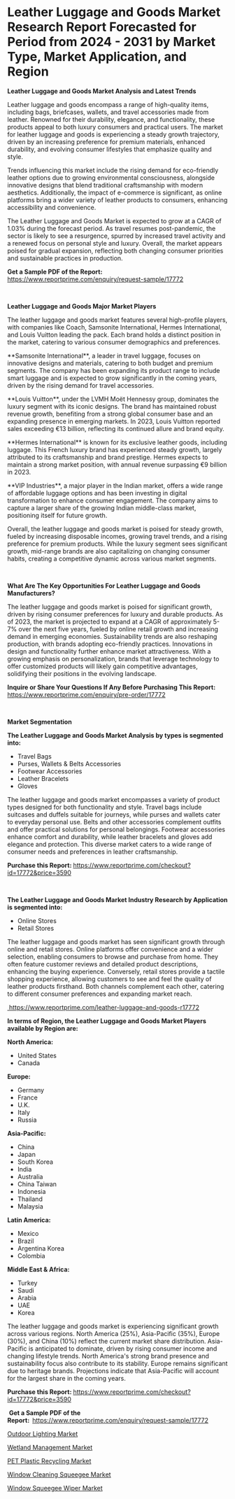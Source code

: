 <p><h1>Leather Luggage and Goods Market Research Report Forecasted for Period from 2024 -  2031 by Market Type, Market Application, and Region</h1></p><p><strong>Leather Luggage and Goods Market Analysis and Latest Trends</strong></p>
<p><p>Leather luggage and goods encompass a range of high-quality items, including bags, briefcases, wallets, and travel accessories made from leather. Renowned for their durability, elegance, and functionality, these products appeal to both luxury consumers and practical users. The market for leather luggage and goods is experiencing a steady growth trajectory, driven by an increasing preference for premium materials, enhanced durability, and evolving consumer lifestyles that emphasize quality and style. </p><p>Trends influencing this market include the rising demand for eco-friendly leather options due to growing environmental consciousness, alongside innovative designs that blend traditional craftsmanship with modern aesthetics. Additionally, the impact of e-commerce is significant, as online platforms bring a wider variety of leather products to consumers, enhancing accessibility and convenience. </p><p>The Leather Luggage and Goods Market is expected to grow at a CAGR of 1.03% during the forecast period. As travel resumes post-pandemic, the sector is likely to see a resurgence, spurred by increased travel activity and a renewed focus on personal style and luxury. Overall, the market appears poised for gradual expansion, reflecting both changing consumer priorities and sustainable practices in production.</p></p>
<p><strong>Get a Sample PDF of the Report:&nbsp;</strong> <a href="https://www.reportprime.com/enquiry/request-sample/17772?utm_campaign=41&utm_medium=2&utm_source=Github&utm_content=ia&utm_term=20112024&utm_id=leather-luggage-and-goods">https://www.reportprime.com/enquiry/request-sample/17772</a></p>
<p>&nbsp;</p>
<p><strong>Leather Luggage and Goods Major Market Players</strong></p>
<p><p>The leather luggage and goods market features several high-profile players, with companies like Coach, Samsonite International, Hermes International, and Louis Vuitton leading the pack. Each brand holds a distinct position in the market, catering to various consumer demographics and preferences.</p><p>**Samsonite International**, a leader in travel luggage, focuses on innovative designs and materials, catering to both budget and premium segments. The company has been expanding its product range to include smart luggage and is expected to grow significantly in the coming years, driven by the rising demand for travel accessories.</p><p>**Louis Vuitton**, under the LVMH Moët Hennessy group, dominates the luxury segment with its iconic designs. The brand has maintained robust revenue growth, benefiting from a strong global consumer base and an expanding presence in emerging markets. In 2023, Louis Vuitton reported sales exceeding €13 billion, reflecting its continued allure and brand equity.</p><p>**Hermes International** is known for its exclusive leather goods, including luggage. This French luxury brand has experienced steady growth, largely attributed to its craftsmanship and brand prestige. Hermes expects to maintain a strong market position, with annual revenue surpassing €9 billion in 2023.</p><p>**VIP Industries**, a major player in the Indian market, offers a wide range of affordable luggage options and has been investing in digital transformation to enhance consumer engagement. The company aims to capture a larger share of the growing Indian middle-class market, positioning itself for future growth.</p><p>Overall, the leather luggage and goods market is poised for steady growth, fueled by increasing disposable incomes, growing travel trends, and a rising preference for premium products. While the luxury segment sees significant growth, mid-range brands are also capitalizing on changing consumer habits, creating a competitive dynamic across various market segments.</p></p>
<p>&nbsp;</p>
<p><strong>What Are The Key Opportunities For Leather Luggage and Goods Manufacturers?</strong></p>
<p><p>The leather luggage and goods market is poised for significant growth, driven by rising consumer preferences for luxury and durable products. As of 2023, the market is projected to expand at a CAGR of approximately 5-7% over the next five years, fueled by online retail growth and increasing demand in emerging economies. Sustainability trends are also reshaping production, with brands adopting eco-friendly practices. Innovations in design and functionality further enhance market attractiveness. With a growing emphasis on personalization, brands that leverage technology to offer customized products will likely gain competitive advantages, solidifying their positions in the evolving landscape.</p></p>
<p><strong>Inquire or Share Your Questions If Any Before Purchasing This Report:</strong> <a href="https://www.reportprime.com/enquiry/pre-order/17772?utm_campaign=41&utm_medium=2&utm_source=Github&utm_content=ia&utm_term=20112024&utm_id=leather-luggage-and-goods">https://www.reportprime.com/enquiry/pre-order/17772</a></p>
<p>&nbsp;</p>
<p><strong>Market Segmentation</strong></p>
<p><strong>The Leather Luggage and Goods Market Analysis by types is segmented into:</strong></p>
<p><ul><li>Travel Bags</li><li>Purses, Wallets & Belts Accessories</li><li>Footwear Accessories</li><li>Leather Bracelets</li><li>Gloves</li></ul></p>
<p><p>The leather luggage and goods market encompasses a variety of product types designed for both functionality and style. Travel bags include suitcases and duffels suitable for journeys, while purses and wallets cater to everyday personal use. Belts and other accessories complement outfits and offer practical solutions for personal belongings. Footwear accessories enhance comfort and durability, while leather bracelets and gloves add elegance and protection. This diverse market caters to a wide range of consumer needs and preferences in leather craftsmanship.</p></p>
<p><strong>Purchase this Report:&nbsp;</strong><a href="https://www.reportprime.com/checkout?id=17772&price=3590&utm_campaign=41&utm_medium=2&utm_source=Github&utm_content=ia&utm_term=20112024&utm_id=leather-luggage-and-goods">https://www.reportprime.com/checkout?id=17772&price=3590</a></p>
<p>&nbsp;</p>
<p><strong>The Leather Luggage and Goods Market Industry Research by Application is segmented into:</strong></p>
<p><ul><li>Online Stores</li><li>Retail Stores</li></ul></p>
<p><p>The leather luggage and goods market has seen significant growth through online and retail stores. Online platforms offer convenience and a wider selection, enabling consumers to browse and purchase from home. They often feature customer reviews and detailed product descriptions, enhancing the buying experience. Conversely, retail stores provide a tactile shopping experience, allowing customers to see and feel the quality of leather products firsthand. Both channels complement each other, catering to different consumer preferences and expanding market reach.</p></p>
<p><a href="https://www.reportprime.com/leather-luggage-and-goods-r17772?utm_campaign=41&utm_medium=2&utm_source=Github&utm_content=ia&utm_term=20112024&utm_id=leather-luggage-and-goods">&nbsp;https://www.reportprime.com/leather-luggage-and-goods-r17772</a></p>
<p><strong>In terms of Region, the Leather Luggage and Goods Market Players available by Region are:</strong></p>
<p>
    <p> <strong> North America: </strong>
        <ul>
            <li>United States</li>
            <li>Canada</li>
        </ul>
        </p> 
    <p> <strong> Europe: </strong>
        <ul>
            <li>Germany</li>
            <li>France</li>
            <li>U.K.</li>
            <li>Italy</li>
            <li>Russia</li>
        </ul>
        </p> 
    <p> <strong> Asia-Pacific: </strong>
        <ul>
            <li>China</li>
            <li>Japan</li>
            <li>South Korea</li>
            <li>India</li>
            <li>Australia</li>
            <li>China Taiwan</li>
            <li>Indonesia</li>
            <li>Thailand</li>
            <li>Malaysia</li>
        </ul>
        </p> 
    <p> <strong> Latin America: </strong>
        <ul>
            <li>Mexico</li>
            <li>Brazil</li>
            <li>Argentina Korea</li>
            <li>Colombia</li>
        </ul>
        </p> 
    <p> <strong> Middle East & Africa: </strong>
        <ul>
            <li>Turkey</li>
            <li>Saudi</li>
            <li>Arabia</li>
            <li>UAE</li>
            <li>Korea</li>
        </ul>
    </p>
    </p>
<p><p>The leather luggage and goods market is experiencing significant growth across various regions. North America (25%), Asia-Pacific (35%), Europe (30%), and China (10%) reflect the current market share distribution. Asia-Pacific is anticipated to dominate, driven by rising consumer income and changing lifestyle trends. North America's strong brand presence and sustainability focus also contribute to its stability. Europe remains significant due to heritage brands. Projections indicate that Asia-Pacific will account for the largest share in the coming years.</p></p>
<p><strong>Purchase this Report: </strong><a href="https://www.reportprime.com/checkout?id=17772&price=3590&utm_campaign=41&utm_medium=2&utm_source=Github&utm_content=ia&utm_term=20112024&utm_id=leather-luggage-and-goods">https://www.reportprime.com/checkout?id=17772&price=3590</a></p>
<p>&nbsp;<strong>Get a Sample PDF of the Report:&nbsp;&nbsp;</strong><a href="https://www.reportprime.com/enquiry/request-sample/17772?utm_campaign=41&utm_medium=2&utm_source=Github&utm_content=ia&utm_term=20112024&utm_id=leather-luggage-and-goods">https://www.reportprime.com/enquiry/request-sample/17772</a></p>
<p><strong></strong></p>
<p><p><a href="https://github.com/nicoletavirag/Market-Research-Report-List-5/blob/main/outdoor-lighting-market.md?utm_campaign=41&utm_medium=2&utm_source=Github&utm_content=ia&utm_term=20112024&utm_id=leather-luggage-and-goods">Outdoor Lighting Market</a></p><p><a href="https://issuu.com/reportprime-2/docs/wetland-management-market-size-2030_a81c6dc58ef738?utm_campaign=41&utm_medium=2&utm_source=Github&utm_content=ia&utm_term=20112024&utm_id=leather-luggage-and-goods">Wetland Management Market</a></p><p><a href="https://issuu.com/reportprime-2/docs/pet-plastic-recycling-market-size-2_2f23f6cf54dab4?utm_campaign=41&utm_medium=2&utm_source=Github&utm_content=ia&utm_term=20112024&utm_id=leather-luggage-and-goods">PET Plastic Recycling Market</a></p><p><a href="https://www.linkedin.com/pulse/global-window-cleaning-squeegee-market-opportunities-forecast-isprc?utm_campaign=41&utm_medium=2&utm_source=Github&utm_content=ia&utm_term=20112024&utm_id=leather-luggage-and-goods">Window Cleaning Squeegee Market</a></p><p><a href="https://www.linkedin.com/pulse/window-squeegee-wiper-value-chain-analysis-from-raw-materials-1ec1c?utm_campaign=41&utm_medium=2&utm_source=Github&utm_content=ia&utm_term=20112024&utm_id=leather-luggage-and-goods">Window Squeegee Wiper Market</a></p></p>
